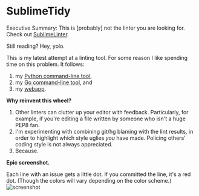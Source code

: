 SublimeTidy
===========

Executive Summary: This is [probably] not the linter you are looking for. Check out [SublimeLinter](https://github.com/SublimeLinter/SublimeLinter).

Still reading? Hey, yolo.

This is my latest attempt at a linting tool. For some reason I like spending time on this problem. It follows:

1. my [Python command-line tool](https://github.com/harveyr/lintblame),
1. my [Go command-line tool](https://github.com/harveyr/golintblame), and
1. my [webapp](https://github.com/harveyr/thunderbox).

**Why reinvent this wheel?**

1. Other linters can clutter up your editor with feedback. Particularly, for example, if you're editing a file written by someone who isn't a huge PEP8 fan.
1. I'm experimenting with combining git/hg blaming with the lint results, in order to highlight which style uglies *you* have made. Policing others' coding style is not always appreciated.
1. Because.

**Epic screenshot.**

Each line with an issue gets a little dot. If you committed the line, it's a red dot. (Though the colors will vary depending on the color scheme.)
![screenshot](https://raw.github.com/harveyr/SublimeTidy/master/screenshot.png)


